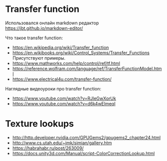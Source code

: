 # Transfer function

Использовался онлайн markdown редактор https://jbt.github.io/markdown-editor/

Что такое transfer function:
 * https://en.wikipedia.org/wiki/Transfer_function
 * https://en.wikibooks.org/wiki/Control_Systems/Transfer_Functions </br>
   Присутствуют примеры.
 * https://www.mathworks.com/help/control/ref/tf.html
 * https://reference.wolfram.com/language/ref/TransferFunctionModel.html
 * https://www.electrical4u.com/transfer-function/

Наглядные видеоуроки про transfer function:
 * https://www.youtube.com/watch?v=RJleGwXorUk
 * https://www.youtube.com/watch?v=d6k4wElmeqI


# Texture lookups

* http://http.developer.nvidia.com/GPUGems2/gpugems2_chapter24.html
* http://www.cs.utah.edu/~jmk/simian/gallery.htm
* https://habrahabr.ru/post/263009/
* https://docs.unity3d.com/Manual/script-ColorCorrectionLookup.html
 